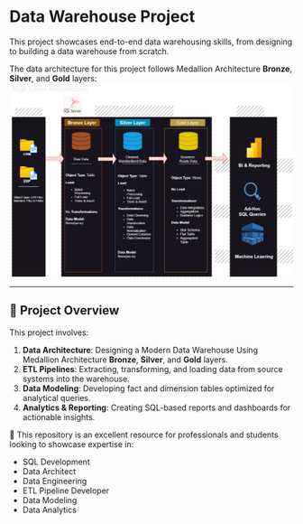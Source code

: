 # Data Warehouse Project
This project showcases end-to-end data warehousing skills, from designing to building a data warehouse from scratch.


The data architecture for this project follows Medallion Architecture **Bronze**, **Silver**, and **Gold** layers:
![Data Architecture](docs/Data%20Warehouse%20Architecture%20.png)


---
## 📖 Project Overview

This project involves:

1. **Data Architecture**: Designing a Modern Data Warehouse Using Medallion Architecture **Bronze**, **Silver**, and **Gold** layers.
2. **ETL Pipelines**: Extracting, transforming, and loading data from source systems into the warehouse.
3. **Data Modeling**: Developing fact and dimension tables optimized for analytical queries.
4. **Analytics & Reporting**: Creating SQL-based reports and dashboards for actionable insights.

🎯 This repository is an excellent resource for professionals and students looking to showcase expertise in:
- SQL Development
- Data Architect
- Data Engineering  
- ETL Pipeline Developer  
- Data Modeling  
- Data Analytics  
